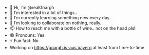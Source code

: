 - 👋 Hi, I’m @realGnargh
- 👀 I’m interested in a lot of things.. 
- 🌱 I’m currently learning something new every day.. 
- 💞️ I’m looking to collaborate on nothing, really.. 
- 📫 How to reach me with a bottle of wine.. not on the head pls! 
- 😄 Pronouns: Yes
- ⚡ Fun fact: No
- Working on https://gnargh.is-aus.bayern at least from time-to-time

<!---
realGnargh/realGnargh is a ✨ special ✨ repository because its `README.md` (this file) appears on your GitHub profile.
You can click the Preview link to take a look at your changes.
--->

